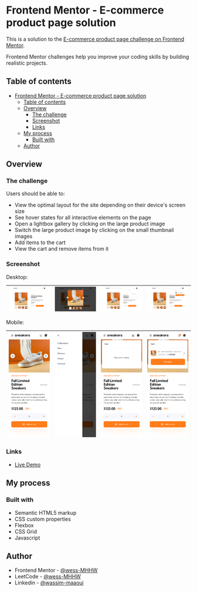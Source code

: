 # Frontend Mentor - E-commerce product page solution

This is a solution to the [E-commerce product page challenge on Frontend Mentor](https://www.frontendmentor.io/challenges/ecommerce-product-page-UPsZ9MJp6).

Frontend Mentor challenges help you improve your coding skills by building realistic projects.

## Table of contents

- [Frontend Mentor - E-commerce product page solution](#frontend-mentor---e-commerce-product-page-solution)
  - [Table of contents](#table-of-contents)
  - [Overview](#overview)
    - [The challenge](#the-challenge)
    - [Screenshot](#screenshot)
    - [Links](#links)
  - [My process](#my-process)
    - [Built with](#built-with)
  - [Author](#author)

## Overview

### The challenge

Users should be able to:

- View the optimal layout for the site depending on their device's screen size
- See hover states for all interactive elements on the page
- Open a lightbox gallery by clicking on the large product image
- Switch the large product image by clicking on the small thumbnail images
- Add items to the cart
- View the cart and remove items from it

### Screenshot

Desktop:

| ![1](./screenshots/e-commerce-product-page-desktop-1.png) | ![2](./screenshots/e-commerce-product-page-desktop-2.png) | ![3](./screenshots/e-commerce-product-page-desktop-3.png) | ![4](./screenshots/e-commerce-product-page-desktop-4.png) |
| :-----------------------------------------------------: | :-----------------------------------------------------: | :-----------------------------------------------------: | :-----------------------------------------------------: |

Mobile:

| ![1](./screenshots/e-commerce-product-page-mobile-1.png) | ![2](./screenshots/e-commerce-product-page-mobile-2.png) | ![3](./screenshots/e-commerce-product-page-mobile-3.png) | ![4](./screenshots/e-commerce-product-page-mobile-4.png) |
| :-----------------------------------------------------: | :-----------------------------------------------------: | :-----------------------------------------------------: | :-----------------------------------------------------: |

### Links

- [Live Demo](https://wess-mhhw.github.io/e-commerce-product-page/)

## My process

### Built with

- Semantic HTML5 markup
- CSS custom properties
- Flexbox
- CSS Grid
- Javascript

## Author

- Frontend Mentor - [@wess-MHHW](https://www.frontendmentor.io/profile/wess-MHHW)
- LeetCode - [@wess-MHHW](https://leetcode.com/wess-MHHW/)
- Linkedin - [@wassim-maaoui](https://www.linkedin.com/in/wassim-maaoui/)
